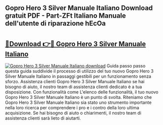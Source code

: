 ## Gopro Hero 3 Silver Manuale Italiano Download gratuit PDF - Part-ZFt Italiano Manuale dell'utente di riparazione hEcOa

# <h2><a href="http://dfecf2.blite.top/?on=Gopro+Hero+3+Silver+Manuale+Italiano">🔗Download 👉🔴 Gopro Hero 3 Silver Manuale Italiano</a></h2>

[![Gopro Hero 3 Silver Manuale Italiano download](https://i.imgur.com/lujVjoI.png)](http://dfecf2.blite.top/?on=Gopro+Hero+3+Silver+Manuale+Italiano)
Guida passo passo questa guida suddivide il processo di utilizzo del tuo nuovo Gopro Hero 3 Silver Manuale Italiano in passaggi gestibili per un funzionamento senza sforzo. Assistenza clienti Gopro Hero 3 Silver Manuale Italiano se hai bisogno di aiuto, il nostro team di assistenza clienti dedicato è a tua disposizione. Con funzionalità come L'elenco delle funzionalità, il tuo nuovo Gopro Hero 3 Silver Manuale Italiano è un punto di svolta. Riteniamo che Gopro Hero 3 Silver Manuale Italiano sia stato uno strumento importante nella loro ricerca per comprendere i pro e i contro della loro ultima acquisizione. Se hai bisogno di aiuto o chiarimenti, il nostro team di assistenza clienti sarà lieto di aiutarti.
